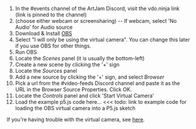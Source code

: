 1. In the #events channel of the ArtJam Discord, visit the vdo.ninja link (link is pinned to the channel)
2. (choose either webcam or screensharing) -- If webcam, select 'No Audio' for Audio source
3. Download & Install [OBS](https://obsproject.com/download)
3. Select "I will only be using the virtual camera". You can change this later if you use OBS for other things.
4. Run OBS
5. Locate the *Scenes* panel (it is usually the bottom-left)
6. Create a new scene by clicking the '+' sign
7. Locate the *Sources* panel
8. Add a new source by clicking the '+' sign, and select *Browser*
9. Pick a url from the #video-feeds Discord channel and paste it as the URL in the Browser Source Properties. Click OK.
10. Locate the *Controls* panel and click 'Start Virtual Camera'
11. Load the example p5.js code here... <<< todo: link to example code for loading the OBS virtual camera into a P5.js sketch

If you're having trouble with the virtual camera, see [here](https://obsproject.com/kb/virtual-camera-troubleshooting#install-or-remove-the-virtual-camera).
